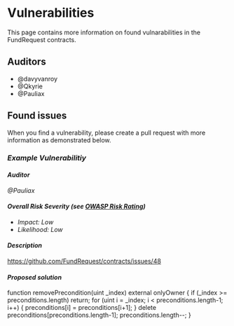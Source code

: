 # Vulnerabilities

This page contains more information on found vulnarabilities in the FundRequest contracts.


## Auditors
* @davyvanroy
* @Qkyrie
* @Pauliax


## Found issues
When you find a vulnerability, please create a pull request with more information as demonstrated below.

### *Example Vulnerabilitiy*

#### *Auditor*
*@Pauliax*

#### *Overall Risk Severity (see [OWASP Risk Rating](https://www.owasp.org/index.php/OWASP_Risk_Rating_Methodology))*
* *Impact: Low*
* *Likelihood: Low*

#### *Description*
https://github.com/FundRequest/contracts/issues/48

#### *Proposed solution*

function removePrecondition(uint _index) external onlyOwner {
    if (_index >= preconditions.length) return;
    for (uint i = _index; i < preconditions.length-1; i++) {
      preconditions[i] = preconditions[i+1];
    }
    delete preconditions[preconditions.length-1];
    preconditions.length--;
  }

